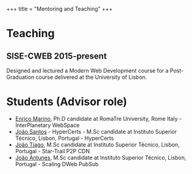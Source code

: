 +++
title = "Mentoring and Teaching"
+++

# Teaching

## SISE-CWEB 2015-present

Designed and lectured a Modern Web Development course for a Post-Graduation course delivered at the University of Lisbon.

# Students (Advisor role)

- [Enrico Marino](https://enricomarino.com/), Ph.D candidate at RomaTre University, Rome Italy - InterPlanetary WebSpace
- [João Santos](https://github.com/ipfs/notes/issues/268) - HyperCerts -  M.Sc candidate at Instituto Superior Técnico, Lisbon, Portugal - HyperCerts
- [João Tiago](https://github.com/ipfs/notes/issues/267), M.Sc candidate at Instituto Superior Técnico, Lisbon, Portugal - Star-Trail P2P CDN
- [João Antunes](https://github.com/ipfs/notes/issues/266), M.Sc candidate at Instituto Superior Técnico, Lisbon, Portugal - Scaling DWeb PubSub
